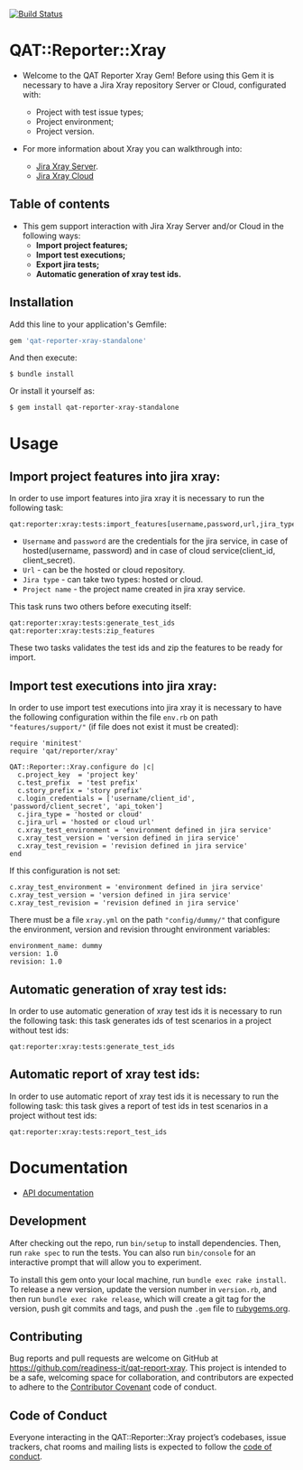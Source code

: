 [![Build Status](https://travis-ci.org/readiness-it/qat-reporter-xray.svg?branch=master)](https://travis-ci.org/readiness-it/qat-reporter-xray)

# QAT::Reporter::Xray

- Welcome to the QAT Reporter Xray Gem!
  Before using this Gem it is necessary to have a Jira Xray repository Server or Cloud, configurated with:
    - Project with test issue types;
    - Project environment;
    - Project version.

- For more information about Xray you can walkthrough into:
    - [Jira Xray Server](https://confluence.xpand-it.com/display/public/XRAY/Xray+Documentation+Home).
    - [Jira Xray Cloud](https://confluence.xpand-it.com/display/XRAYCLOUD/Xray+Cloud+Documentation+Home)

## Table of contents
- This gem support interaction with Jira Xray Server and/or Cloud in the following ways:
    - **Import project features;**
    - **Import test executions;**
    - **Export jira tests;**
    - **Automatic generation of xray test ids.**

## Installation

Add this line to your application's Gemfile:

```ruby
gem 'qat-reporter-xray-standalone'
```

And then execute:

    $ bundle install

Or install it yourself as:

    $ gem install qat-reporter-xray-standalone

# Usage
## Import project features into jira xray:
In order to use import features into jira xray it is necessary to run the following task:

 ```
 qat:reporter:xray:tests:import_features[username,password,url,jira_type,project_name]
 ```
- ```Username``` and ```password``` are the credentials for the jira service, in case of
  hosted(username, password) and in case of cloud service(client_id, client_secret).
- ```Url``` - can be the hosted or cloud repository.
- ```Jira type``` - can take two types: hosted or cloud.
- ```Project name``` - the project name created in jira xray service.

This task runs two others before executing itself:
  ```
  qat:reporter:xray:tests:generate_test_ids
  qat:reporter:xray:tests:zip_features    
  ```
These two tasks validates the test ids and zip the features to be ready for import.

## Import test executions into jira xray:
In order to use import test executions into jira xray it is necessary to have the following configuration
within the file ```env.rb``` on path ```"features/support/"``` (if file does not exist it must be created):

```
require 'minitest'
require 'qat/reporter/xray'

QAT::Reporter::Xray.configure do |c|
  c.project_key  = 'project key'
  c.test_prefix  = 'test prefix'
  c.story_prefix = 'story prefix'
  c.login_credentials = ['username/client_id', 'password/client_secret', 'api_token']
  c.jira_type = 'hosted or cloud' 
  c.jira_url = 'hosted or cloud url'
  c.xray_test_environment = 'environment defined in jira service'
  c.xray_test_version = 'version defined in jira service'
  c.xray_test_revision = 'revision defined in jira service'
end

```
If this configuration is not set:
```
c.xray_test_environment = 'environment defined in jira service'
c.xray_test_version = 'version defined in jira service'
c.xray_test_revision = 'revision defined in jira service'
```

There must be a file ```xray.yml``` on the path ```"config/dummy/"``` that configure the environment, version and revision throught environment variables:
```
environment_name: dummy
version: 1.0
revision: 1.0
```

## Automatic generation of xray test ids:
In order to use automatic generation of xray test ids it is necessary to run the following task:
this task generates ids of test scenarios in a project without test ids:
```
qat:reporter:xray:tests:generate_test_ids
```
## Automatic report of xray test ids:
In order to use automatic report of xray test ids it is necessary to run the following task:
this task gives a report of test ids in test scenarios in a project without test ids:
```
qat:reporter:xray:tests:report_test_ids
```

# Documentation

- [API documentation](https://readiness-it.github.io/qat-reporter-xray/)


## Development

After checking out the repo, run `bin/setup` to install dependencies. Then, run `rake spec` to run the tests. You can also run `bin/console` for an interactive prompt that will allow you to experiment.

To install this gem onto your local machine, run `bundle exec rake install`. To release a new version, update the version number in `version.rb`, and then run `bundle exec rake release`, which will create a git tag for the version, push git commits and tags, and push the `.gem` file to [rubygems.org](https://rubygems.org).

## Contributing

Bug reports and pull requests are welcome on GitHub at https://github.com/readiness-it/qat-report-xray. This project is intended to be a safe, welcoming space for collaboration, and contributors are expected to adhere to the [Contributor Covenant](http://contributor-covenant.org) code of conduct.

## Code of Conduct

Everyone interacting in the QAT::Reporter::Xray project’s codebases, issue trackers, chat rooms and mailing lists is expected to follow the [code of conduct](https://github.com/readiness-it/qat-reporter-xray/blob/master/CODE_OF_CONDUCT.md). 